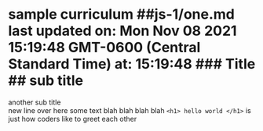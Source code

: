 # sample curriculum ##js-1/one.md              last updated on: Mon Nov 08 2021 15:19:48 GMT-0600 (Central Standard Time) at: 15:19:48                ### Title               ## sub title 
 another sub title  
 new line over here some text blah blah blah blah 
 ``` <h1> hello world </h1> ``` is just how coders like to greet each other